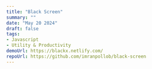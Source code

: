 ```yaml
---
title: "Black Screen"
summary: ""
date: "May 20 2024"
draft: false
tags:
- Javascript
- Utility & Productivity
demoUrl: https://blackx.netlify.com/
repoUrl: https://github.com/imranpollob/black-screen
---
```

